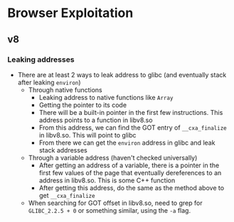 # Browser Exploitation

## v8

### Leaking addresses

- There are at least 2 ways to leak address to glibc (and eventually stack after leaking `environ`)
    - Through native functions
        - Leaking address to native functions like `Array`
        - Getting the pointer to its code
        - There will be a built-in pointer in the first few instructions. This address points to a function in libv8.so
        - From this address, we can find the GOT entry of `__cxa_finalize` in libv8.so. This will point to glibc
        - From there we can get the `environ` address in glibc and leak stack addresses
    - Through a variable address (haven't checked universally)
        - After getting an address of a variable, there is a pointer in the first few values of the page that eventually dereferences to an address in libv8.so. This is some C++ function
        - After getting this address, do the same as the method above to get `__cxa_finalize`
    - When searching for GOT offset in libv8.so, need to grep for `GLIBC_2.2.5 + 0` or something similar, using the `-a` flag.